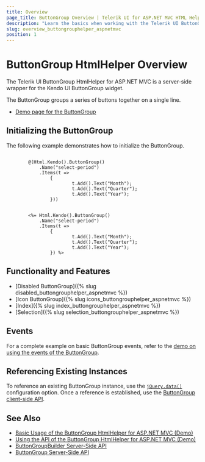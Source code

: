 ```yaml
---
title: Overview
page_title: ButtonGroup Overview | Telerik UI for ASP.NET MVC HTML Helpers
description: "Learn the basics when working with the Telerik UI ButtonGroup HtmlHelper for ASP.NET MVC."
slug: overview_buttongrouphelper_aspnetmvc
position: 1
---
```


# ButtonGroup HtmlHelper Overview

The Telerik UI ButtonGroup HtmlHelper for ASP.NET MVC is a server-side wrapper for the Kendo UI ButtonGroup widget.

The ButtonGroup groups a series of buttons together on a single line.

* [Demo page for the ButtonGroup](https://demos.telerik.com/aspnet-mvc/buttongroup/index)

## Initializing the ButtonGroup

The following example demonstrates how to initialize the ButtonGroup.

```Razor

        @(Html.Kendo().ButtonGroup()
            .Name("select-period")
            .Items(t =>
                {
                        t.Add().Text("Month");
                        t.Add().Text("Quarter");
                        t.Add().Text("Year");
                }))
```
```ASPX

        <%= Html.Kendo().ButtonGroup()
            .Name("select-period")
            .Items(t =>
                {
                        t.Add().Text("Month");
                        t.Add().Text("Quarter");
                        t.Add().Text("Year");
                }) %>
```

## Functionality and Features

* [Disabled ButtonGroup]({% slug disabled_buttongrouphelper_aspnetmvc %})
* [Icon ButtonGroup]({% slug icons_buttongrouphelper_aspnetmvc %})
* [Index]({% slug index_buttongrouphelper_aspnetmvc %})
* [Selection]({% slug selection_buttongrouphelper_aspnetmvc %})

## Events

For a complete example on basic ButtonGroup events, refer to the [demo on using the events of the ButtonGroup](https://demos.telerik.com/aspnet-mvc/buttongroup/events).

## Referencing Existing Instances

To reference an existing ButtonGroup instance, use the [`jQuery.data()`](http://api.jquery.com/jQuery.data/) configuration option. Once a reference is established, use the [ButtonGroup client-side API](https://docs.telerik.com/kendo-ui/api/javascript/ui/buttongroup).

## See Also

* [Basic Usage of the ButtonGroup HtmlHelper for ASP.NET MVC (Demo)](https://demos.telerik.com/aspnet-mvc/buttongroup)
* [Using the API of the ButtonGroup HtmlHelper for ASP.NET MVC (Demo)](https://demos.telerik.com/aspnet-mvc/buttongroup/api)
* [ButtonGroupBuilder Server-Side API](/api/Kendo.Mvc.UI.Fluent/ButtonGroupBuilder)
* [ButtonGroup Server-Side API](/api/buttongroup)
